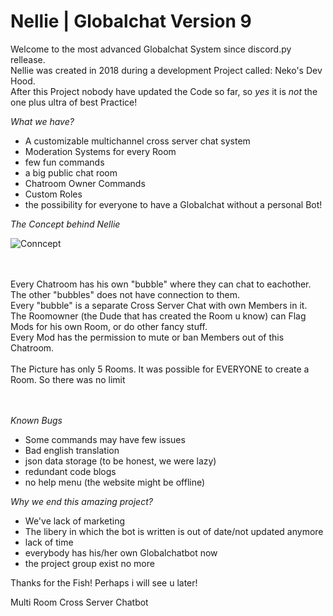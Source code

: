 # Nellie | Globalchat Version 9

Welcome to the most advanced Globalchat System since discord.py rellease.
<br>Nellie was created in 2018 during a development Project called: Neko's Dev Hood.
<br>After this Project nobody have updated the Code so far, so _yes_ it is _not_ the one plus ultra of best Practice!

_What we have?_

- A customizable multichannel cross server chat system
- Moderation Systems for every Room
- few fun commands
- a big public chat room
- Chatroom Owner Commands
- Custom Roles
- the possibility for everyone to have a Globalchat without a personal Bot!



_The Concept behind Nellie_


![Conncept](https://user-images.githubusercontent.com/55553342/135154507-c9b3d328-3ad1-4cc7-a09c-ece39562c048.png)



<br>
<br>Every Chatroom has his own "bubble" where they can chat to eachother. 
<br>The other "bubbles" does not have connection to them.
<br>Every "bubble" is a separate Cross Server Chat with own Members in it. 
<br>The Roomowner (the Dude that has created the Room u know) can Flag Mods for his own Room, or do other fancy stuff.
<br>Every Mod has the permission to mute or ban Members out of this Chatroom. 
<br>
<br>The Picture has only 5 Rooms. It was possible for EVERYONE to create a Room. So there was no limit
<br>
<br>
<br>

_Known Bugs_

- Some commands may have few issues
- Bad english translation
- json data storage (to be honest, we were lazy)
- redundant code blogs
- no help menu (the website might be offline)



_Why we end this amazing project?_

- We've lack of marketing 
- The libery in which the bot is written is out of date/not updated anymore
- lack of time
- everybody has his/her own Globalchatbot now 
- the project group exist no more




Thanks for the Fish!
Perhaps i will see u later!





Multi Room Cross Server Chatbot

